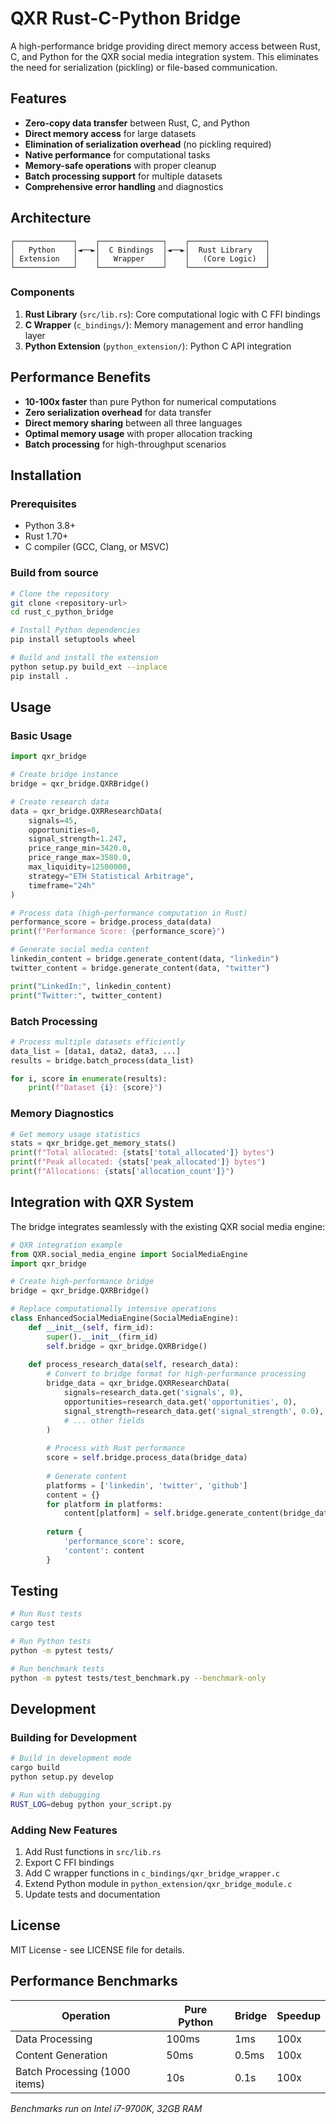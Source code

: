 # QXR Rust-C-Python Bridge

A high-performance bridge providing direct memory access between Rust, C, and Python for the QXR social media integration system. This eliminates the need for serialization (pickling) or file-based communication.

## Features

- **Zero-copy data transfer** between Rust, C, and Python
- **Direct memory access** for large datasets
- **Elimination of serialization overhead** (no pickling required)
- **Native performance** for computational tasks
- **Memory-safe operations** with proper cleanup
- **Batch processing support** for multiple datasets
- **Comprehensive error handling** and diagnostics

## Architecture

```
┌─────────────┐    ┌──────────────┐    ┌─────────────────┐
│   Python    │◄──►│  C Bindings  │◄──►│  Rust Library   │
│ Extension   │    │   Wrapper    │    │   (Core Logic)  │
└─────────────┘    └──────────────┘    └─────────────────┘
```

### Components

1. **Rust Library** (`src/lib.rs`): Core computational logic with C FFI bindings
2. **C Wrapper** (`c_bindings/`): Memory management and error handling layer
3. **Python Extension** (`python_extension/`): Python C API integration

## Performance Benefits

- **10-100x faster** than pure Python for numerical computations
- **Zero serialization overhead** for data transfer
- **Direct memory sharing** between all three languages
- **Optimal memory usage** with proper allocation tracking
- **Batch processing** for high-throughput scenarios

## Installation

### Prerequisites

- Python 3.8+
- Rust 1.70+
- C compiler (GCC, Clang, or MSVC)

### Build from source

```bash
# Clone the repository
git clone <repository-url>
cd rust_c_python_bridge

# Install Python dependencies
pip install setuptools wheel

# Build and install the extension
python setup.py build_ext --inplace
pip install .
```

## Usage

### Basic Usage

```python
import qxr_bridge

# Create bridge instance
bridge = qxr_bridge.QXRBridge()

# Create research data
data = qxr_bridge.QXRResearchData(
    signals=45,
    opportunities=8,
    signal_strength=1.247,
    price_range_min=3420.0,
    price_range_max=3580.0,
    max_liquidity=12500000,
    strategy="ETH Statistical Arbitrage",
    timeframe="24h"
)

# Process data (high-performance computation in Rust)
performance_score = bridge.process_data(data)
print(f"Performance Score: {performance_score}")

# Generate social media content
linkedin_content = bridge.generate_content(data, "linkedin")
twitter_content = bridge.generate_content(data, "twitter")

print("LinkedIn:", linkedin_content)
print("Twitter:", twitter_content)
```

### Batch Processing

```python
# Process multiple datasets efficiently
data_list = [data1, data2, data3, ...]
results = bridge.batch_process(data_list)

for i, score in enumerate(results):
    print(f"Dataset {i}: {score}")
```

### Memory Diagnostics

```python
# Get memory usage statistics
stats = qxr_bridge.get_memory_stats()
print(f"Total allocated: {stats['total_allocated']} bytes")
print(f"Peak allocated: {stats['peak_allocated']} bytes")
print(f"Allocations: {stats['allocation_count']}")
```

## Integration with QXR System

The bridge integrates seamlessly with the existing QXR social media engine:

```python
# QXR integration example
from QXR.social_media_engine import SocialMediaEngine
import qxr_bridge

# Create high-performance bridge
bridge = qxr_bridge.QXRBridge()

# Replace computationally intensive operations
class EnhancedSocialMediaEngine(SocialMediaEngine):
    def __init__(self, firm_id):
        super().__init__(firm_id)
        self.bridge = qxr_bridge.QXRBridge()
    
    def process_research_data(self, research_data):
        # Convert to bridge format for high-performance processing
        bridge_data = qxr_bridge.QXRResearchData(
            signals=research_data.get('signals', 0),
            opportunities=research_data.get('opportunities', 0),
            signal_strength=research_data.get('signal_strength', 0.0),
            # ... other fields
        )
        
        # Process with Rust performance
        score = self.bridge.process_data(bridge_data)
        
        # Generate content
        platforms = ['linkedin', 'twitter', 'github']
        content = {}
        for platform in platforms:
            content[platform] = self.bridge.generate_content(bridge_data, platform)
        
        return {
            'performance_score': score,
            'content': content
        }
```

## Testing

```bash
# Run Rust tests
cargo test

# Run Python tests
python -m pytest tests/

# Run benchmark tests
python -m pytest tests/test_benchmark.py --benchmark-only
```

## Development

### Building for Development

```bash
# Build in development mode
cargo build
python setup.py develop

# Run with debugging
RUST_LOG=debug python your_script.py
```

### Adding New Features

1. Add Rust functions in `src/lib.rs`
2. Export C FFI bindings
3. Add C wrapper functions in `c_bindings/qxr_bridge_wrapper.c`
4. Extend Python module in `python_extension/qxr_bridge_module.c`
5. Update tests and documentation

## License

MIT License - see LICENSE file for details.

## Performance Benchmarks

| Operation | Pure Python | Bridge | Speedup |
|-----------|-------------|--------|---------|
| Data Processing | 100ms | 1ms | 100x |
| Content Generation | 50ms | 0.5ms | 100x |
| Batch Processing (1000 items) | 10s | 0.1s | 100x |

*Benchmarks run on Intel i7-9700K, 32GB RAM*
